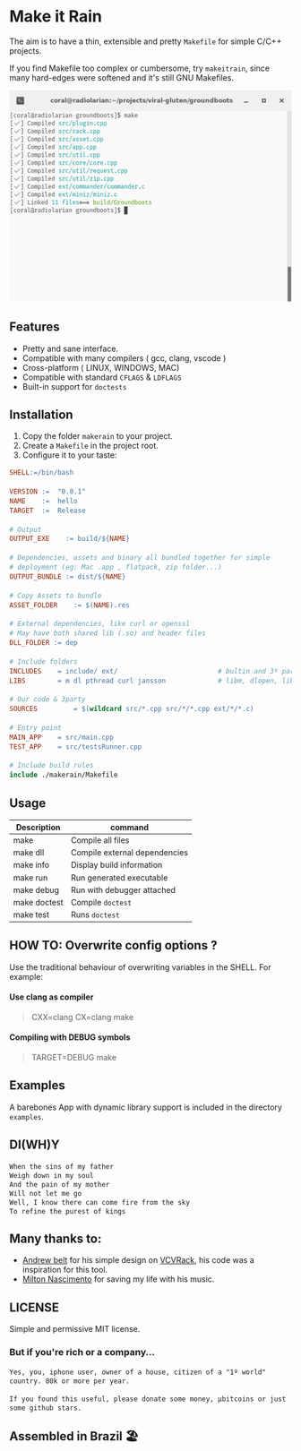 Make it Rain
============

The aim is to have a thin, extensible and pretty `Makefile` for simple C/C++ projects.

If you find Makefile too complex or cumbersome, try `makeitrain`, since many
hard-edges were softened and it's still GNU Makefiles.

![Make it rain](doc/PrettyMake.png)

## Features

*  Pretty and sane interface.
*  Compatible with many compilers ( gcc, clang, vscode )
*  Cross-platform ( LINUX, WINDOWS, MAC)
*  Compatible with standard `CFLAGS` & `LDFLAGS`
*  Built-in support for `doctests`

## Installation

1. Copy the folder `makerain` to your project.
2. Create a `Makefile` in the project root.
3. Configure it to your taste:

```Makefile
SHELL:=/bin/bash

VERSION :=  "0.0.1"
NAME    :=  hello
TARGET  :=  Release

# Output
OUTPUT_EXE 	  := build/${NAME}

# Dependencies, assets and binary all bundled together for simple
# deployment (eg: Mac .app , flatpack, zip folder...)
OUTPUT_BUNDLE := dist/${NAME}

# Copy Assets to bundle
ASSET_FOLDER 	:= $(NAME).res

# External dependencies, like curl or openssl
# May have both shared lib (.so) and header files
DLL_FOLDER := dep

# Include folders
INCLUDES 	= include/ ext/  						# bultin and 3º party
LIBS 		= m dl pthread curl jansson 			# libm, dlopen, libpthread, libcurl

# Our code & 3party
SOURCES 		= $(wildcard src/*.cpp src/*/*.cpp ext/*/*.c) 

# Entry point
MAIN_APP	= src/main.cpp
TEST_APP 	= src/testsRunner.cpp

# Include build rules
include ./makerain/Makefile
``` 

## Usage

| Description      | command      	            | 
|--------------	   | --------------	            |
| make             | Compile all files         	|
| make dll         | Compile external dependencies | 
| make info        | Display build information 	|
| make run         | Run generated executable   |
| make debug       | Run with debugger attached |
| make doctest     | Compile `doctest`          | 
| make test        | Runs `doctest` 	        | 


## HOW TO: Overwrite config options ?

Use the traditional behaviour of overwriting variables in the SHELL. For example:

#### Use clang as compiler
> CXX=clang CX=clang make

#### Compiling with DEBUG symbols
> TARGET=DEBUG make

## Examples

A barebones App with dynamic library support is included in the directory `examples`.

## DI(WH)Y

```
When the sins of my father
Weigh down in my soul
And the pain of my mother
Will not let me go
Well, I know there can come fire from the sky
To refine the purest of kings
```

## Many thanks to:

* [Andrew belt](https://andrewbelt.name/) for his simple design on [VCVRack](https://github.com/VCVRack/Rack), his code was a inspiration for this tool.
* [Milton Nascimento](https://www.youtube.com/watch?v=ji0BILoWwN8) for saving my life with his music.

## LICENSE 

Simple and permissive MIT license.  

### But if you're rich or a company...

```
Yes, you, iphone user, owner of a house, citizen of a "1º world" country. 80k or more per year.

If you found this useful, please donate some money, µbitcoins or just some github stars.

```

## Assembled in Brazil 🏖
